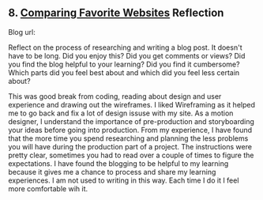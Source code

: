 ## 8. [Comparing Favorite Websites](8_technical_blog/readme.md) Reflection

Blog url: <!-- Blog URL here (remove comment)  -->

Reflect on the process of researching and writing a blog post. It doesn't have to be long. Did you enjoy this? Did you get comments or views? Did you find the blog helpful to your learning? Did you find it cumbersome? Which parts did you feel best about and which did you feel less certain about?

This was good break from coding, reading about design and user experience and drawing out the wireframes.  I liked Wireframing as it helped me to go back and fix a lot of design issuse with my site.  As a motion designer, I understand the importance of pre-production and storyboarding your ideas before going into production.  From my experience, I have found that the more time you spend researching and planning the less problems you will have during the production part of a project.  The instructions were pretty clear, sometimes you had to read over a couple of times to figure the expectations. I have found the blogging to be helpful to my learning because it gives me a chance to process and share my learning experiences. I am not used to writing in this way. Each time I do it I feel more comfortable wih it.  